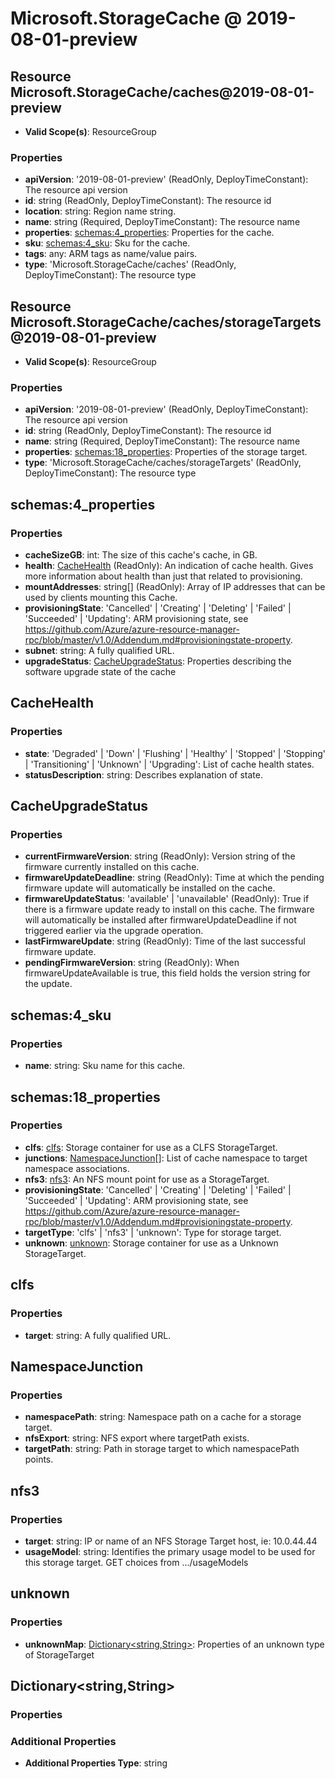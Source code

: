 # Microsoft.StorageCache @ 2019-08-01-preview

## Resource Microsoft.StorageCache/caches@2019-08-01-preview
* **Valid Scope(s)**: ResourceGroup
### Properties
* **apiVersion**: '2019-08-01-preview' (ReadOnly, DeployTimeConstant): The resource api version
* **id**: string (ReadOnly, DeployTimeConstant): The resource id
* **location**: string: Region name string.
* **name**: string (Required, DeployTimeConstant): The resource name
* **properties**: [schemas:4_properties](#schemas4properties): Properties for the cache.
* **sku**: [schemas:4_sku](#schemas4sku): Sku for the cache.
* **tags**: any: ARM tags as name/value pairs.
* **type**: 'Microsoft.StorageCache/caches' (ReadOnly, DeployTimeConstant): The resource type

## Resource Microsoft.StorageCache/caches/storageTargets@2019-08-01-preview
* **Valid Scope(s)**: ResourceGroup
### Properties
* **apiVersion**: '2019-08-01-preview' (ReadOnly, DeployTimeConstant): The resource api version
* **id**: string (ReadOnly, DeployTimeConstant): The resource id
* **name**: string (Required, DeployTimeConstant): The resource name
* **properties**: [schemas:18_properties](#schemas18properties): Properties of the storage target.
* **type**: 'Microsoft.StorageCache/caches/storageTargets' (ReadOnly, DeployTimeConstant): The resource type

## schemas:4_properties
### Properties
* **cacheSizeGB**: int: The size of this cache's cache, in GB.
* **health**: [CacheHealth](#cachehealth) (ReadOnly): An indication of cache health.  Gives more information about health than just that related to provisioning.
* **mountAddresses**: string[] (ReadOnly): Array of IP addresses that can be used by clients mounting this Cache.
* **provisioningState**: 'Cancelled' | 'Creating' | 'Deleting' | 'Failed' | 'Succeeded' | 'Updating': ARM provisioning state, see https://github.com/Azure/azure-resource-manager-rpc/blob/master/v1.0/Addendum.md#provisioningstate-property.
* **subnet**: string: A fully qualified URL.
* **upgradeStatus**: [CacheUpgradeStatus](#cacheupgradestatus): Properties describing the software upgrade state of the cache

## CacheHealth
### Properties
* **state**: 'Degraded' | 'Down' | 'Flushing' | 'Healthy' | 'Stopped' | 'Stopping' | 'Transitioning' | 'Unknown' | 'Upgrading': List of cache health states.
* **statusDescription**: string: Describes explanation of state.

## CacheUpgradeStatus
### Properties
* **currentFirmwareVersion**: string (ReadOnly): Version string of the firmware currently installed on this cache.
* **firmwareUpdateDeadline**: string (ReadOnly): Time at which the pending firmware update will automatically be installed on the cache.
* **firmwareUpdateStatus**: 'available' | 'unavailable' (ReadOnly): True if there is a firmware update ready to install on this cache.  The firmware will automatically be installed after firmwareUpdateDeadline if not triggered earlier via the upgrade operation.
* **lastFirmwareUpdate**: string (ReadOnly): Time of the last successful firmware update.
* **pendingFirmwareVersion**: string (ReadOnly): When firmwareUpdateAvailable is true, this field holds the version string for the update.

## schemas:4_sku
### Properties
* **name**: string: Sku name for this cache.

## schemas:18_properties
### Properties
* **clfs**: [clfs](#clfs): Storage container for use as a CLFS StorageTarget.
* **junctions**: [NamespaceJunction](#namespacejunction)[]: List of cache namespace to target namespace associations.
* **nfs3**: [nfs3](#nfs3): An NFS mount point for use as a StorageTarget.
* **provisioningState**: 'Cancelled' | 'Creating' | 'Deleting' | 'Failed' | 'Succeeded' | 'Updating': ARM provisioning state, see https://github.com/Azure/azure-resource-manager-rpc/blob/master/v1.0/Addendum.md#provisioningstate-property.
* **targetType**: 'clfs' | 'nfs3' | 'unknown': Type for storage target.
* **unknown**: [unknown](#unknown): Storage container for use as a Unknown StorageTarget.

## clfs
### Properties
* **target**: string: A fully qualified URL.

## NamespaceJunction
### Properties
* **namespacePath**: string: Namespace path on a cache for a storage target.
* **nfsExport**: string: NFS export where targetPath exists.
* **targetPath**: string: Path in storage target to which namespacePath points.

## nfs3
### Properties
* **target**: string: IP or name of an NFS Storage Target host, ie: 10.0.44.44
* **usageModel**: string: Identifies the primary usage model to be used for this storage target.   GET choices from .../usageModels

## unknown
### Properties
* **unknownMap**: [Dictionary<string,String>](#dictionarystringstring): Properties of an unknown type of StorageTarget

## Dictionary<string,String>
### Properties
### Additional Properties
* **Additional Properties Type**: string


